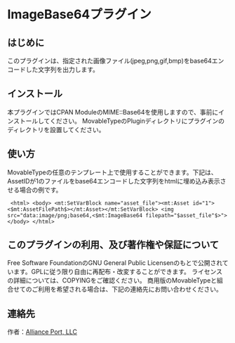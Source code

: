ImageBase64プラグイン
=====================

はじめに
--------

このプラグインは、指定された画像ファイル(jpeg,png,gif,bmp)をbase64エンコードした文字列を出力します。

インストール
------------

本プラグインではCPAN ModuleのMIME::Base64を使用しますので、事前にインストールしてください。
MovableTypeのPluginディレクトリにプラグインのディレクトリを設置してください。

使い方
------

MovableTypeの任意のテンプレート上で使用することができます。下記は、AssetIDが1のファイルをbase64エンコードした文字列をhtmlに埋め込み表示させる場合の例です。

` <html> <body> <mt:SetVarBlock name="asset_file"><mt:Asset id="1"><$mt:AssetFilePath$></mt:Asset></mt:SetVarBlock> <img src="data:image/png;base64,<$mt:ImageBase64 filepath="$asset_file"$>"> </body> </html>`

このプラグインの利用、及び著作権や保証について
----------------------------------------------

Free Software FoundationのGNU General Public Licensenのもとで公開されています。GPLに従う限り自由に再配布・改変することができます。
ライセンスの詳細については、COPYINGをご確認ください。
商用版のMovableTypeと組合せてのご利用を希望される場合は、下記の連絡先にお問い合わせください。


連絡先
------

作者：[Alliance Port, LLC](http://www.allianceport.jp/)
